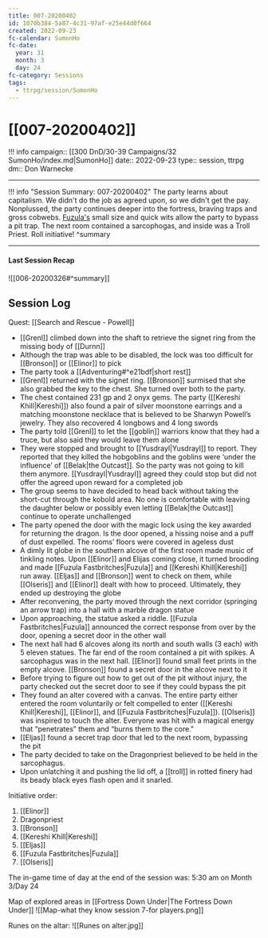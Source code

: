 ```yaml
---
title: 007-20200402
id: 1070b384-5a87-4c31-97af-e25e44d0f664
created: 2022-09-23
fc-calendar: SumonHo
fc-date:
  year: 31
  month: 3
  day: 24
fc-category: Sessions
tags:
  - ttrpg/session/SumonHo
---
```


# [[007-20200402]]

!!! info
    campaign:: [[300 DnD/30-39 Campaigns/32 SumonHo/index.md|SumonHo]]
    date:: 2022-09-23
    type:: session, ttrpg
    dm:: Don Warnecke


---
!!! info "Session Summary: 007-20200402"
    The party learns about capitalism. We didn't do the job as agreed upon, so we didn't get the pay. Nonplussed, the party continues deeper into the fortress, braving traps and gross cobwebs. [Fuzula's](app://obsidian.md/Fuzula%20Fastbritches) small size and quick wits allow the party to bypass a pit trap. The next room contained a sarcophogas, and inside was a Troll Priest. Roll initiative!
    ^summary

---


#### Last Session Recap

![[006-20200326#^summary]]

## Session Log


Quest: [[Search and Rescue - Powell]]

- [[Grenl]] climbed down into the shaft to retrieve the signet ring from the missing body of [[Durnn]]
- Although the trap was able to be disabled, the lock was too difficult for [[Bronson]] or [[Elinor]] to pick
- The party took a [[Adventuring#^e21bdf|short rest]]
- [[Grenl]] returned with the signet ring. [[Bronson]] surmised that she also grabbed the key to the chest. She turned over both to the party.
- The chest contained 231 gp and 2 onyx gems. The party ([[Kereshi Khill|Kereshi]]) also found a pair of silver moonstone earrings and a matching moonstone necklace that is believed to be Sharwyn Powell’s jewelry. They also recovered 4 longbows and 4 long swords
- The party told [[Grenl]] to let the [[goblin]] warriors know that they had a truce, but also said they would leave them alone
- They were stopped and brought to [[Yusdrayl|Yusdrayl]] to report. They reported that they killed the hobgoblins and the goblins were ‘under the influence’ of [[Belak|the Outcast]]. So the party was not going to kill them anymore. [[Yusdrayl|Yusdrayl]] agreed they could stop but did not offer the agreed upon reward for a completed job
- The group seems to have decided to head back without taking the short-cut through the kobold area. No one is comfortable with leaving the daughter below or possibly even letting [[Belak|the Outcast]] continue to operate unchallenged
- The party opened the door with the magic lock using the key awarded for returning the dragon. Is the door opened, a hissing noise and a puff of dust expelled. The rooms’ floors were covered in ageless dust
- A dimly lit globe in the southern alcove of the first room made music of tinkling notes. Upon [[Elinor]] and Elijas coming close, it turned brooding and made [[Fuzula Fastbritches|Fuzula]] and [[Kereshi Khill|Kereshi]] run away. [[Eljas]] and [[Bronson]] went to check on them, while [[Olseris]] and [[Elinor]] dealt with how to proceed. Ultimately, they ended up destroying the globe
- After reconvening, the party moved through the next corridor (springing an arrow trap) into a hall with a marble dragon statue
- Upon approaching, the statue asked a riddle. [[Fuzula Fastbritches|Fuzula]] announced the correct response from over by the door, opening a secret door in the other wall
- The next hall had 6 alcoves along its north and south walls (3 each) with 5 eleven statues. The far end of the room contained a pit with spikes. A sarcophagus was in the next hall. [[Elinor]] found small feet prints in the empty alcove. [[Bronson]] found a secret door in the alcove next to it
- Before trying to figure out how to get out of the pit without injury, the party checked out the secret door to see if they could bypass the pit
- They found an alter covered with a canvas. The entire party either entered the room voluntarily or felt compelled to enter ([[Kereshi Khill|Kereshi]], [[Elinor]], and [[Fuzula Fastbritches|Fuzula]]). [[Olseris]] was inspired to touch the alter. Everyone was hit with a magical energy that “penetrates” them and “burns them to the core."
- [[Eljas]] found a secret trap door that led to the next room, bypassing the pit
- The party decided to take on the Dragonpriest believed to be held in the sarcophagus.  
- Upon unlatching it and pushing the lid off, a [[troll]] in rotted finery had its beady black eyes flash open and it snarled.  

Initiative order: 

1. [[Elinor]]
2. Dragonpriest
3. [[Bronson]]
4. [[Kereshi Khill|Kereshi]]
5. [[Eljas]]
6. [[Fuzula Fastbritches|Fuzula]]
7. [[Olseris]]

  

The in-game time of day at the end of the session was: 5:30 am on Month 3/Day 24

Map of explored areas in [[Fortress Down Under|The Fortress Down Under]]
![[Map-what they know session 7-for players.png]]

Runes on the altar:
![[Runes on alter.jpg]]
